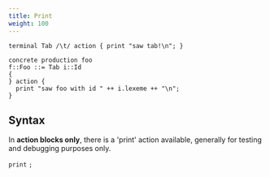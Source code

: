 ```yaml
---
title: Print
weight: 100
---
```



```
terminal Tab /\t/ action { print "saw tab!\n"; }

concrete production foo
f::Foo ::= Tab i::Id
{
} action {
  print "saw foo with id " ++ i.lexeme ++ "\n";
}
```

## Syntax

In **action blocks only**, there is a 'print' action available, generally for testing and debugging purposes only.

`print` _<Expr :: String>_ `;`
